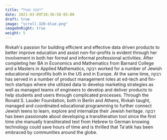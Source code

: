 ```yaml
---
title: "רבקה קארל"
date: 2021-03-09T18:36:58-05:00
draft: true
image: "scroll-320-blue.png"
imageOnRight: true
weight: 5
---
```


Rivkah's passion for building efficient and effective data driven products to better improve education and assist non-for-profits is evident through her involvement in both her formal and informal professional activities.
After completing her BA in Economics and Mathematics from Barnard College and a Masters in Applied Mathematics, רבקה worked for a number of Jewish educational nonprofits both in the US and in Europe.
At the same time, רבקה has served in a number of product management roles at ed-tech and fin-tech startups where she utilized data to develop marketing strategies as well as managed teams of engineers to develop and deliver products to help students and users through complicated processes.
Through the Ronald S. Lauder Foundation, both in Berlin and Athens, Rivkah taught, managed and coordinated educational programming to further connect Jewish teens to learn, explore and internalize their Jewish heritage.
רבקה has been passionate about developing a transliteration tool since the first time she manually transliterated text from Hebrew to German knowing technology could save hours of time and is thrilled that Ta'atik has been embraced by communities around the globe.
